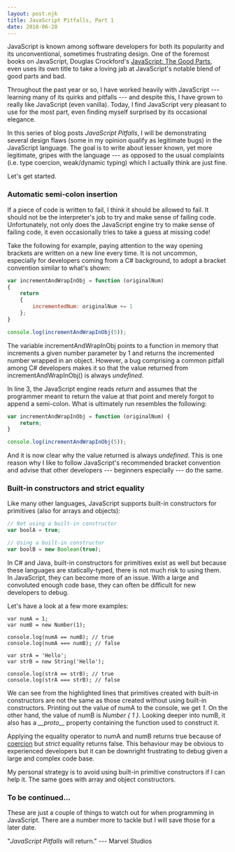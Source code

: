 ```yaml
---
layout: post.njk
title: JavaScript Pitfalls, Part 1
date: 2018-06-28
---
```


JavaScript is known among software developers for both its popularity and its unconventional, sometimes frustrating design.
One of the foremost books on JavaScript, Douglas Crockford's [JavaScript: The Good Parts](https://www.goodreads.com/book/show/2998152-javascript), even uses its own title to take a loving jab at JavaScript's notable blend of good parts and bad.

Throughout the past year or so, I have worked heavily with JavaScript --- learning many of its quirks and pitfalls --- and despite this, I have grown to really like JavaScript (even vanilla).
Today, I find JavaScript very pleasant to use for the most part, even finding myself surprised by its occasional elegance.

In this series of blog posts *JavaScript Pitfalls*, I will be demonstrating several design flaws (some in my opinion qualify as legitimate bugs) in the JavaScript language.
The goal is to write about lesser known, yet more legitimate, gripes with the language --- as opposed to the usual complaints (i.e. type coercion, weak/dynamic typing) which I actually think are just fine.

Let's get started.

### Automatic semi-colon insertion

If a piece of code is written to fail, I think it should be allowed to fail.
It should not be the interpreter's job to try and make sense of failing code.
Unfortunately, not only does the JavaScript engine try to make sense of failing code, it even occasionally tries to take a guess at missing code!

Take the following for example, paying attention to the way opening brackets are written on a new line every time.
It is not uncommon, especially for developers coming from a C# background, to adopt a bracket convention similar to what's shown:

```javascript
var incrementAndWrapInObj = function (originalNum)
{
    return
    {
        incrementedNum: originalNum += 1
    };
}

console.log(incrementAndWrapInObj(5));
```

The variable incrementAndWrapInObj points to a function in memory that increments a given number parameter by 1 and returns the incremented number wrapped in an object.
However, a bug comprising a common pitfall among C# developers makes it so that the value returned from incrementAndWrapInObj() is always *undefined*.

In line 3, the JavaScript engine reads *return* and assumes that the programmer meant to return the value at that point and merely forgot to append a semi-colon.
What is ultimately run resembles the following:

```javascript
var incrementAndWrapInObj = function (originalNum) {
    return;
}

console.log(incrementAndWrapInObj(5));
```

And it is now clear why the value returned is always *undefined*.
This is one reason why I like to follow JavaScript's recommended bracket convention and advise that other developers --- beginners especially --- do the same.

### Built-in constructors and strict equality

Like many other languages, JavaScript supports built-in constructors for primitives (also for arrays and objects):

```javascript
// Not using a built-in constructor
var boolA = true;

// Using a built-in constructor
var boolB = new Boolean(true);
```

In C# and Java, built-in constructors for primitives exist as well but because these languages are statically-typed, there is not much risk to using them.
In JavaScript, they can become more of an issue.
With a large and convoluted enough code base, they can often be difficult for new developers to debug.

Let's have a look at a few more examples:

```javascript/3-4,9-10
var numA = 1;
var numB = new Number(1);

console.log(numA == numB); // true
console.log(numA === numB); // false

var strA = 'Hello';
var strB = new String('Hello');

console.log(strA == strB); // true
console.log(strA === strB); // false
```

We can see from the highlighted lines that primitives created with built-in constructors are not the same as those created without using built-in constructors.
Printing out the value of numA to the console, we get *1*.
On the other hand, the value of numB is *Number { 1 }*.
Looking deeper into numB, it also has a *\_\_proto\_\_* property containing the function used to construct it.

Applying the equality operator to numA and numB returns true because of [coercion](/posts/2017/coercion-in-javascript) but *strict* equality returns false.
This behaviour may be obvious to experienced developers but it can be downright frustrating to debug given a large and complex code base.

My personal strategy is to avoid using built-in primitive constructors if I can help it.
The same goes with array and object constructors.

### To be continued...

These are just a couple of things to watch out for when programming in JavaScript.
There are a number more to tackle but I will save those for a later date.

"*JavaScript Pitfalls* will return." --- Marvel Studios
